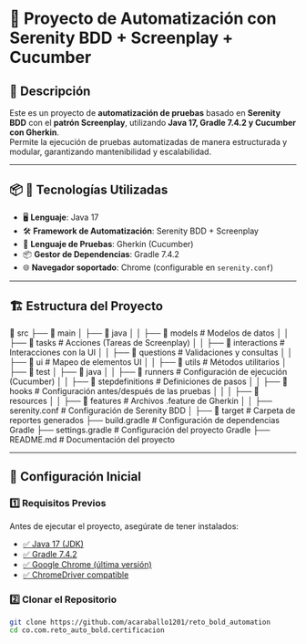 # 📌 Proyecto de Automatización con Serenity BDD + Screenplay + Cucumber

## 📝 Descripción
Este es un proyecto de **automatización de pruebas** basado en **Serenity BDD** con el **patrón Screenplay**, utilizando **Java 17, Gradle 7.4.2 y Cucumber con Gherkin**.  
Permite la ejecución de pruebas automatizadas de manera estructurada y modular, garantizando mantenibilidad y escalabilidad.

---

## 📦 📌 **Tecnologías Utilizadas**
- 🖥️ **Lenguaje**: Java 17
- 🛠️ **Framework de Automatización**: Serenity BDD + Screenplay
- 📜 **Lenguaje de Pruebas**: Gherkin (Cucumber)
- 📦 **Gestor de Dependencias**: Gradle 7.4.2
- 🌐 **Navegador soportado**: Chrome (configurable en `serenity.conf`)

---

## 🏗️ **Estructura del Proyecto**
📂 src ├── 📂 main │ ├── 📂 java │ │ ├── 📂 models # Modelos de datos │ │ ├── 📂 tasks # Acciones (Tareas de Screenplay) │ │ ├── 📂 interactions # Interacciones con la UI │ │ ├── 📂 questions # Validaciones y consultas │ │ ├── 📂 ui # Mapeo de elementos UI │ │ ├── 📂 utils # Métodos utilitarios │ ├── 📂 test │ ├── 📂 java │ │ ├── 📂 runners # Configuración de ejecución (Cucumber) │ │ ├── 📂 stepdefinitions # Definiciones de pasos │ │ ├── 📂 hooks # Configuración antes/después de las pruebas │ │
│ ├── 📂 resources │ │ ├── 📂 features # Archivos .feature de Gherkin │ │ ├── serenity.conf # Configuración de Serenity BDD │ ├── 📂 target # Carpeta de reportes generados ├── build.gradle # Configuración de dependencias Gradle ├── settings.gradle # Configuración del proyecto Gradle ├── README.md # Documentación del proyecto


---

## 🚀 **Configuración Inicial**

### **1️⃣ Requisitos Previos**
Antes de ejecutar el proyecto, asegúrate de tener instalados:
- [✅ Java 17 (JDK)](https://adoptium.net/)
- [✅ Gradle 7.4.2](https://gradle.org/releases/)
- [✅ Google Chrome (última versión)](https://www.google.com/intl/es/chrome/)
- [✅ ChromeDriver compatible](https://sites.google.com/chromium.org/driver/)

### **2️⃣ Clonar el Repositorio**
```sh
git clone https://github.com/acaraballo1201/reto_bold_automation
cd co.com.reto_auto_bold.certificacion

